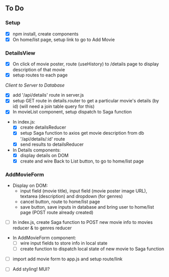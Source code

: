 ## To Do


### Setup

- [x] npm install, create components
- [x] On home/list page, setup link to go to Add Movie

### DetailsView

- [x] On click of movie poster, route (useHistory) to /details page to display description of that movie
- [x] setup routes to each page

*Client to Server to Database*
- [x] add '/api/details' route in server.js
- [x] setup GET route in details.router to get a particular movie's details (by id) (will need a join table query for this)
- [x] In movieList component, setup dispatch to Saga function
- In index.js:
    - [x] create detailsReducer
    - [x] setup Saga function to axios get movie description from db '/api/details/:id' route 
    - [x] send results to detailsReducer
- In Details components:
    - [x] display details on DOM
    - [x] create and wire Back to List button, to go to home/list page

### AddMovieForm

- Display on DOM:
    - input field (movie title), input field (movie poster image URL), textarea (description) and dropdown (for genres)
    - cancel button, route to home/list page
    - save button, save inputs in database and bring user to home/list page (POST route already created)
- [ ] In index.js, create Saga function to POST new movie info to movies reducer & to genres reducer
- In AddMovieForm component:
    - [ ] wire input fields to store info in local state
    - [ ] create function to dispatch local state of new movie to Saga function
- [ ] import add movie form to app.js and setup route/link 

- [ ] Add styling! MUI?